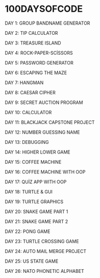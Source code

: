 # 100DAYSOFCODE

DAY 1: GROUP BANDNAME GENERATOR

DAY 2: TIP CALCULATOR

DAY 3: TREASURE ISLAND

DAY 4: ROCK-PAPER-SCİSSORS

DAY 5: PASSWORD GENERATOR

DAY 6: ESCAPING THE MAZE 

DAY 7: HANGMAN 

DAY 8: CAESAR CIPHER

DAY 9: SECRET AUCTION PROGRAM

DAY 10: CALCULATOR

DAY 11: BLACKJACK CAPSTONE PROJECT

DAY 12: NUMBER GUESSING NAME

DAY 13: DEBUGGING 

DAY 14: HIGHER LOWER GAME

DAY 15: COFFEE MACHINE

DAY 16: COFFEE MACHINE WITH OOP

DAY 17: QUİZ APP WITH OOP 

DAY 18: TURTLE & GUI

DAY 19: TURTLE GRAPHICS

DAY 20: SNAKE GAME PART 1 

DAY 21: SNAKE GAME PART 2

DAY 22: PONG GAME

DAY 23: TURTLE CROSSING GAME

DAY 24: AUTO MAIL MERGE PROJECT

DAY 25: US STATE GAME 

DAY 26: NATO PHONETIC ALPHABET




